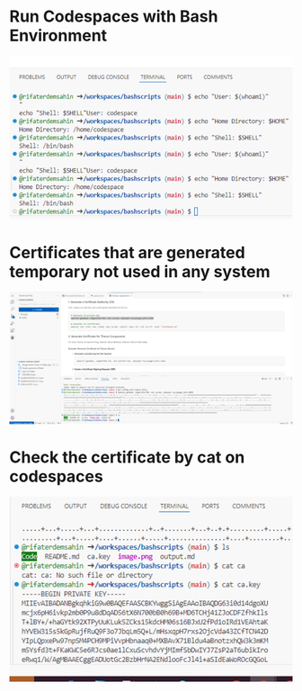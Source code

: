 # Run Codespaces with Bash Environment
![alt text](/Resources/shellcommands.png)

# Certificates that are generated temporary not used in any system
![alt text](/Resources/certoutput.png)

# Check the certificate by cat on codespaces
![alt text](/Resources/catcert.png)